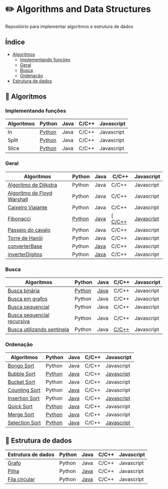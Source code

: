 # ✏️ Algorithms and Data Structures

Repositório para implementar algoritmos e estrutura de dados

## Índice

- [Algoritmos](#-algoritmos)
  - [Implementando funções](#implementando-funções)
  - [Geral](#geral)
  - [Busca](#busca)
  - [Ordenação](#ordenação)
- [Estrutura de dados](#-estrutura-de-dados)


## 📝 Algoritmos


### Implementando funções

| Algoritmos | Python | Java | C/C++ | Javascript |
|------|-------|------|------|------|
| In | [Python](src/python/in.py) | Java | C/C++ | Javascript |
| Split | [Python](src/python/split.py) | Java | C/C++ | Javascript |
| Slice | [Python](src/python/slice.py) | Java | C/C++ | Javascript |


### Geral

| Algoritmos | Python | Java | C/C++ | Javascript |
|------|-------|------|------|------|
| [Algoritmo de Dijkstra](https://pt.wikipedia.org/wiki/Algoritmo_de_Dijkstra) | Python | Java | C/C++ | Javascript |
| [Algoritmo de Floyd Warshall](https://pt.wikipedia.org/wiki/Algoritmo_de_Floyd-Warshall) | Python | Java | C/C++ | Javascript |
| [Caixeiro Viajante](https://pt.wikipedia.org/wiki/Problema_do_caixeiro-viajante) | Python | Java | C/C++ | Javascript |
| [Fibonacci](https://pt.wikipedia.org/wiki/Sequ%C3%AAncia_de_Fibonacci) | [Python](src/python/fibonacci.py) | [Java](src/java/Fibonacci.java) |[ [C/C++](src/c/fibonacci.cpp) | [Javascript](src/javascript/fibonacci.js) |
| [Passeio do cavalo](https://pt.wikipedia.org/wiki/Problema_do_cavalo) | Python | Java | C/C++ | Javascript |
| [Torre de Hanói](https://pt.wikipedia.org/wiki/Torre_de_Han%C3%B3i) | Python | Java | C/C++ | Javascript |
| [converterBase](https://panda.ime.usp.br/pythonds/static/pythonds_pt/03-EDBasicos/08-DecimalParaBinario.html#:~:text=Mas%20como%20podemos%20facilmente%20converter,um%20inteiro%20maior%20de%200.) | Python | [Java](src/java/converterBase.java) | C/C++ | Javascript |
| [inverterDigitos]() | Python | [Java](src/java/inverterDigitos.java) | C/C++ | Javascript 

### Busca

| Algoritmos | Python | Java | C/C++ | Javascript |
|------|-------|------|------|------|
| [Busca binária](https://pt.wikipedia.org/wiki/Pesquisa_bin%C3%A1ria) | [Python](binary_search.py) | [Java](src/java/BuscaBinariaRecursiva.java) | C/C++ | Javascript |
| [Busca em grafos](https://www.inf.ufsc.br/grafos/represen/busca.html) | Python | Java | C/C++ | Javascript |
| [Busca sequencial](https://pt.wikipedia.org/wiki/Busca_linear) | Python | Java | C/C++ | Javascript |
| [Busca sequencial recursiva](https://pt.wikipedia.org/wiki/Busca_linear) | Python | Java | C/C++ | Javascript |
| [Busca utilizando sentinela](https://updatedcode.wordpress.com/2015/06/16/busca-sequencial-com-sentinela/) | Python | Java | [C/C++](src/c/BuscaSentinela.c) | Javascript |
  


### Ordenação

| Algoritmos | Python | Java | C/C++ | Javascript |
|------|-------|------|------|------|
| [Bongo Sort](https://pt.wikipedia.org/wiki/Bogosort) | Python | Java | C/C++ | Javascript |
| [Bubble Sort](https://pt.wikipedia.org/wiki/Bucket_sort) | [Python](src/python/bubble_sort.py) | [Java](src/java/BubbleSort) | C/C++ | [Javascript](src/javascript/bubbleSort.js) |
| [Bucket Sort](https://pt.wikipedia.org/wiki/Bucket_sort) | Python | Java | C/C++ | Javascript |
| [Counting Sort](https://pt.wikipedia.org/wiki/Counting_sort) | Python | [Java](src/java/CountingSort.java) | C/C++ | Javascript |
| [Insertion Sort](https://pt.wikipedia.org/wiki/Insertion_sort) | Python | [Java](src/java/InsertionSortRecursivo.java) | C/C++ | [Javascript](src/javascript/insertionSort.js) |
| [Quick Sort](https://pt.wikipedia.org/wiki/Quicksort) | [Python](src/python/QuickSort) | [Java](src/java/QuickSort) | C/C++ | Javascript |
| [Merge Sort](https://pt.wikipedia.org/wiki/Merge_sort) | [Python](src/python/MergeSort) | [Java](src/java/MergeSort.java) | C/C++ | Javascript |
| [Selection Sort](https://pt.wikipedia.org/wiki/Selection_sort) | [Python](src/python/selection_sort.py) | [Java](src/java/SelectionSort.java) | C/C++ | [Javascript](src/javascript/selectionSort.js) |

  

  

## 📝 Estrutura de dados

| Estrutura de dados | Python | Java | C/C++ | Javascript |
|------|-------|------|------|------|
| [Grafo](https://pt.wikipedia.org/wiki/Teoria_dos_grafos) | Python | Java | C/C++ | Javascript |
| [Pilha](https://pt.wikipedia.org/wiki/LIFO) | Python | [Java](src/java/Pilha.java) | C/C++ | Javascript |
| [Fila circular](https://www.devmedia.com.br/fila-circular-dinamica/24572) | Python | [Java](src/java/VetorCircular.java) | C/C++ | Javascript |

